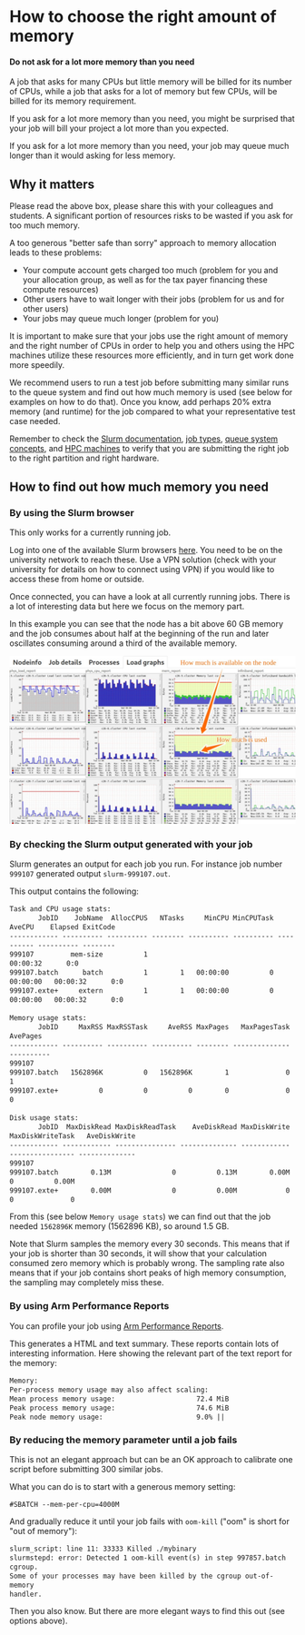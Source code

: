 

# How to choose the right amount of memory


<div class="alert alert-warning">
  <h4>Do not ask for a lot more memory than you need</h4>
  <p>
    A job that asks for many CPUs but little memory will be billed
    for its number of CPUs, while a job that asks for a lot of memory but
    few CPUs, will be billed for its memory requirement.
  </p>
  <p>
    If you ask for a lot more memory than you need, you might be surprised
    that your job will bill your project a lot more than you expected.
  </p>
  <p>
    If you ask for a lot more memory than you need, your job may queue much
    longer than it would asking for less memory.
  </p>
</div>


## Why it matters

Please read the above box, please share this with your colleagues and students.
A significant portion of resources risks to be wasted if you ask for too much memory.

A too generous "better safe than sorry" approach to memory allocation leads to these problems:
- Your compute account gets charged too much (problem for you and your
  allocation group, as well as for the tax payer financing these compute
  resources)
- Other users have to wait longer with their jobs (problem for us and for other users)
- Your jobs may queue much longer (problem for you)

It is important to make sure that your jobs use the right amount of memory and
the right number of CPUs in order to help you and others using the HPC machines
utilize these resources more efficiently, and in turn get work done more
speedily.

We recommend users to run a test job before submitting many similar runs to the queue system
and find out how much memory is used (see below for examples on how to do that).
Once you know, add perhaps 20% extra memory (and runtime) for the job compared to what
your representative test case needed.

Remember to check the [Slurm documentation](https://slurm.schedmd.com/squeue.html#lbAG),
[job types](choosing_job_types.md),
[queue system concepts](submitting/queue_system_concepts.md),
and [HPC machines](/hpc_machines/hardware_overview.md)
to verify that you are submitting the right job to the right partition and
right hardware.


## How to find out how much memory you need


### By using the Slurm browser

This only works for a currently running job.

Log into one of the available Slurm browsers [here](monitoring.md).
You need to be on the university network to reach these. Use a VPN solution
(check with your university for details on how to connect using VPN) if you
would like to access these from home or outside.

Once connected, you can have a look at all currently running jobs. There is a
lot of interesting data but here we focus on the memory part.

In this example you can see that the node has a bit above 60 GB memory and the
job consumes about half at the beginning of the run and later oscillates
consuming around a third of the available memory.

![Memory high water mark in the Slurm browser](img/slurmbrowser-memory.jpg "Memory high water mark in the Slurm browser")


### By checking the Slurm output generated with your job

Slurm generates an output for each job you run. For instance job number `999107`
generated output `slurm-999107.out`.

This output contains the following:
```
Task and CPU usage stats:
       JobID    JobName  AllocCPUS   NTasks     MinCPU MinCPUTask     AveCPU    Elapsed ExitCode
------------ ---------- ---------- -------- ---------- ---------- ---------- ---------- --------
999107         mem-size          1                                             00:00:32      0:0
999107.batch      batch          1        1   00:00:00          0   00:00:00   00:00:32      0:0
999107.exte+     extern          1        1   00:00:00          0   00:00:00   00:00:32      0:0

Memory usage stats:
       JobID     MaxRSS MaxRSSTask     AveRSS MaxPages   MaxPagesTask   AvePages
------------ ---------- ---------- ---------- -------- -------------- ----------
999107
999107.batch   1562896K          0   1562896K        1              0          1
999107.exte+          0          0          0        0              0          0

Disk usage stats:
       JobID  MaxDiskRead MaxDiskReadTask    AveDiskRead MaxDiskWrite MaxDiskWriteTask   AveDiskWrite
------------ ------------ --------------- -------------- ------------ ---------------- --------------
999107
999107.batch        0.13M               0          0.13M        0.00M                0          0.00M
999107.exte+        0.00M               0          0.00M            0                0              0
```

From this (see below `Memory usage stats`) we can find out that the job needed
`1562896K` memory (1562896 KB), so around 1.5 GB.

Note that Slurm samples the memory every 30 seconds. This means that if your
job is shorter than 30 seconds, it will show that your calculation consumed
zero memory which is probably wrong.  The sampling rate also means that if your
job contains short peaks of high memory consumption, the sampling may
completely miss these.


### By using Arm Performance Reports

You can profile your job using [Arm Performance Reports](performance.md).

This generates a HTML and text summary. These reports contain lots of
interesting information. Here showing the relevant part of the text report for
the memory:
```
Memory:
Per-process memory usage may also affect scaling:
Mean process memory usage:                    72.4 MiB
Peak process memory usage:                    74.6 MiB
Peak node memory usage:                       9.0% ||
```


### By reducing the memory parameter until a job fails

This is not an elegant approach but can be an OK approach to calibrate one
script before submitting 300 similar jobs.

What you can do is to start with a generous memory setting:
```
#SBATCH --mem-per-cpu=4000M
```

And gradually reduce it until your job fails with `oom-kill` ("oom" is short for "out of memory"):
```
slurm_script: line 11: 33333 Killed ./mybinary
slurmstepd: error: Detected 1 oom-kill event(s) in step 997857.batch cgroup.
Some of your processes may have been killed by the cgroup out-of-memory
handler.
```

Then you also know. But there are more elegant ways to find this out (see
options above).
